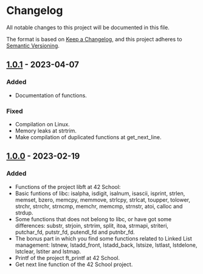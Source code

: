# Changelog

All notable changes to this project will be documented in this file.

The format is based on [Keep a Changelog](https://keepachangelog.com/en/1.0.0/),
and this project adheres to [Semantic Versioning](https://semver.org/spec/v2.0.0.html).

## [1.0.1] - 2023-04-07

### Added

- Documentation of functions.

### Fixed

- Compilation on Linux.
- Memory leaks at strtrim.
- Make compilation of duplicated functions at get_next_line.

## [1.0.0] - 2023-02-19

### Added

- Functions of the project libft at 42 School:
 - Basic funtions of libc: isalpha, isdigit, isalnum, isascii, isprint, strlen, memset, bzero, memcpy, memmove, strlcpy, strlcat, toupper, tolower, strchr, strrchr, strncmp, memchr, memcmp, strnstr, atoi, calloc and strdup.
 - Some functions that does not belong to libc, or have got some differences: substr, strjoin, strtrim, split, itoa, strmapi, striteri, putchar_fd, putstr_fd, putendl_fd and putnbr_fd.
 - The bonus part in which you find some functions related to Linked List management: lstnew, lstadd_front, lstadd_back, lstsize, lstlast, lstdelone, lstclear, lstiter and lstmap.
- Printf of the project ft_printf at 42 School.
- Get next line function of the 42 School project.

[1.0.0]: https://github.com/ruzafa8/libft/releases/tag/v1.0.0
[1.0.1]: https://github.com/ruzafa8/libft/releases/tag/v1.0.1